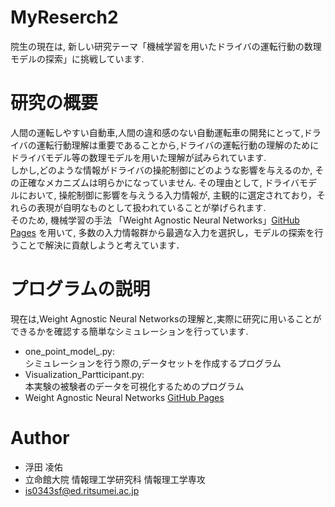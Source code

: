 # MyReserch2

院生の現在は, 新しい研究テーマ「機械学習を用いたドライバの運転行動の数理モデルの探索」に挑戦しています.

# 研究の概要
人間の運転しやすい自動車,人間の違和感のない自動運転車の開発にとって,ドライバの運転行動理解は重要であることから,ドライバの運転行動の理解のためにドライバモデル等の数理モデルを用いた理解が試みられています. <br>
しかし,どのような情報がドライバの操舵制御にどのような影響を与えるのか, その正確なメカニズムは明らかになっていません. その理由として, ドライバモデルにおいて, 操舵制御に影響を与えうる入力情報が, 主観的に選定されており，それらの表現が自明なものとして扱われていることが挙げられます. <br>
そのため, 機械学習の手法 「Weight Agnostic Neural Networks」[GitHub Pages](https://github.com/google/brain-tokyo-workshop/) を用いて, 多数の入力情報群から最適な入力を選択し，モデルの探索を行うことで解決に貢献しようと考えています．

# プログラムの説明
現在は,Weight Agnostic Neural Networksの理解と,実際に研究に用いることができるかを確認する簡単なシミュレーションを行っています.<br>
* one_point_model_.py:<br>
シミュレーションを行う際の,データセットを作成するプログラム
* Visualization_Partticipant.py:<br>
本実験の被験者のデータを可視化するためのプログラム<br>
* Weight Agnostic Neural Networks [GitHub Pages](https://github.com/google/brain-tokyo-workshop/) <br>

# Author
* 浮田 凌佑
* 立命館大院 情報理工学研究科 情報理工学専攻
* is0343sf@ed.ritsumei.ac.jp
